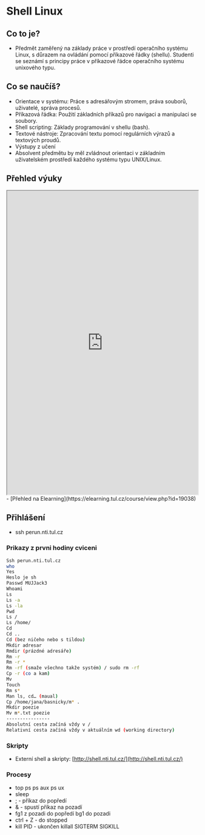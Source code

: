 # Shell Linux

## Co to je?

- Předmět zaměřený na základy práce v prostředí operačního systému Linux, s důrazem na ovládání pomocí příkazové řádky (shellu). Studenti se seznámí s principy práce v příkazové řádce operačního systému unixového typu.

## Co se naučíš?

- Orientace v systému: Práce s adresářovým stromem, práva souborů, uživatelé, správa procesů.
- Příkazová řádka: Použití základních příkazů pro navigaci a manipulaci se soubory.
- Shell scripting: Základy programování v shellu (bash).
- Textové nástroje: Zpracování textu pomocí regulárních výrazů a textových proudů.
- Výstupy z učení
- Absolvent předmětu by měl zvládnout orientaci v základním uživatelském prostředí každého systému typu UNIX/Linux.

## Přehled výuky

<iframe src="https://elearning.tul.cz/course/view.php?id=19038" width="100%" height="800px"></iframe>
- [Přehled na Elearning](https://elearning.tul.cz/course/view.php?id=19038)

## Přihlášení

- ssh perun.nti.tul.cz

### Prikazy z prvni hodiny cviceni

```bash
Ssh perun.nti.tul.cz
who
Yes
Heslo je sh
Passwd MUJJack3
Whoami
Ls
Ls -a
Ls -la
Pwd
Ls /
Ls /home/
Cd
Cd ..
Cd (bez ničeho nebo s tildou)
Mkdir adresar
Rmdir (prázdné adresáře)
Rm -r
Rm -r *
Rm -rf (smaže všechno takže systém) / sudo rm -rf
Cp -r (co a kam)
Mv
Touch
Rm s*
Man ls, cd… (maual)
Cp /home/jana/basnicky/m* .
Mkdir poezie
Mv m*.txt poezie
----------------
Absolutní cesta začíná vždy v /
Relativní cesta začíná vždy v aktuálním wd (working directory)
```

### Skripty

- Externí shell a skripty: [http://shell.nti.tul.cz/](http://shell.nti.tul.cz/)

### Procesy

- top ps ps aux ps ux
- sleep
- ; - příkaz do popředí
- & - spustí příkaz na pozadí
- fg1 z pozadi do popředí bg1 do pozadi
- ctrl + Z - do stopped
- kill PID - ukončen killall SIGTERM SIGKILL
